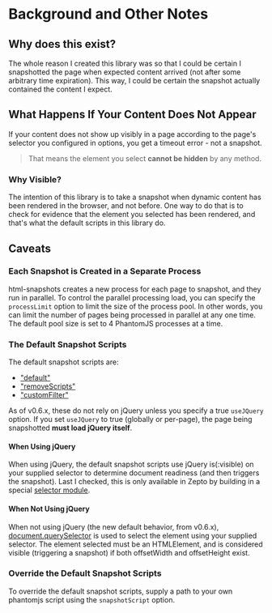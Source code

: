 # Background and Other Notes

## Why does this exist?
The whole reason I created this library was so that I could be certain I snapshotted the page when expected content arrived (not after some arbitrary time expiration). This way, I could be certain the snapshot actually contained the content I expect.

## What Happens If Your Content Does Not Appear
If your content does not show up visibly in a page according to the page's selector you configured in options, you get a timeout error - not a snapshot.

> That means the element you select **cannot be hidden** by any method.

### Why Visible?
The intention of this library is to take a snapshot when dynamic content has been rendered in the browser, and not before. One way to do that is to check for evidence that the element you selected has been rendered, and that's what the default scripts in this library do.

## Caveats

### Each Snapshot is Created in a Separate Process
html-snapshots creates a new process for each page to snapshot, and they run in parallel.
To control the parallel processing load, you can specify the `processLimit` option to limit the size of the process pool. In other words, you can limit the number of pages being processed in parallel at any one time. The default pool size is set to 4 PhantomJS processes at a time.

### The Default Snapshot Scripts
The default snapshot scripts are:
  - ["default"](https://github.com/localnerve/html-snapshots/blob/master/lib/phantom/default.js)
  - ["removeScripts"](https://github.com/localnerve/html-snapshots/blob/master/lib/phantom/removeScripts.js)
  - ["customFilter"](https://github.com/localnerve/html-snapshots/blob/master/lib/phantom/customFilter.js)

As of v0.6.x, these do not rely on jQuery unless you specify a true `useJQuery` option. If you set `useJQuery` to true \(globally or per-page\), the page being snapshotted **must load jQuery itself**.

#### When Using jQuery
When using jQuery, the default snapshot scripts use jQuery is(:visible) on your supplied selector to determine document readiness \(and then triggers the snapshot\). Last I checked, this is only available in Zepto by building in a special [selector module](https://github.com/madrobby/zepto/issues/323).

#### When Not Using jQuery
When not using jQuery \(the new default behavior, from v0.6.x\), [document.querySelector](https://developer.mozilla.org/en-US/docs/Web/API/document.querySelector) is used to select the element using your supplied selector. The element selected must be an HTMLElement, and is considered visible \(triggering a snapshot\) if both offsetWidth and offsetHeight exist.

### Override the Default Snapshot Scripts
To override the default snapshot scripts, supply a path to your own phantomjs script using the `snapshotScript` option.